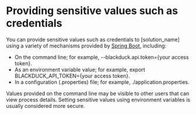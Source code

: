 # Providing sensitive values such as credentials

You can provide sensitive values such as credentials to [solution_name] using a variety of
mechanisms provided by [Spring Boot](https://docs.spring.io/spring-boot/docs/2.4.5/reference/html/spring-boot-features.html#boot-features-external-config),
including:

* On the command line; for example, --blackduck.api.token={your access token}.
* As an environment variable value; for example, export BLACKDUCK_API_TOKEN={your access token}.
* In a configuration (.properties) file; for example, ./application.properties.

Values provided on the command line may be visible to other users that can view process details.
Setting sensitive values using environment variables is usually considered more secure.
